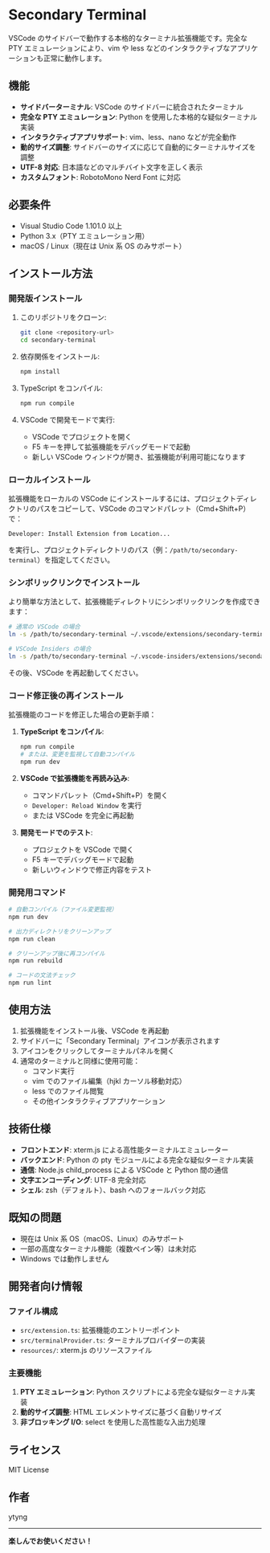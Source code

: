 # Secondary Terminal

VSCode のサイドバーで動作する本格的なターミナル拡張機能です。完全な PTY エミュレーションにより、vim や less などのインタラクティブなアプリケーションも正常に動作します。

## 機能

- **サイドバーターミナル**: VSCode のサイドバーに統合されたターミナル
- **完全な PTY エミュレーション**: Python を使用した本格的な疑似ターミナル実装
- **インタラクティブアプリサポート**: vim、less、nano などが完全動作
- **動的サイズ調整**: サイドバーのサイズに応じて自動的にターミナルサイズを調整
- **UTF-8 対応**: 日本語などのマルチバイト文字を正しく表示
- **カスタムフォント**: RobotoMono Nerd Font に対応

## 必要条件

- Visual Studio Code 1.101.0 以上
- Python 3.x（PTY エミュレーション用）
- macOS / Linux（現在は Unix 系 OS のみサポート）

## インストール方法

### 開発版インストール

1. このリポジトリをクローン:
   ```bash
   git clone <repository-url>
   cd secondary-terminal
   ```

2. 依存関係をインストール:
   ```bash
   npm install
   ```

3. TypeScript をコンパイル:
   ```bash
   npm run compile
   ```

4. VSCode で開発モードで実行:
   - VSCode でプロジェクトを開く
   - F5 キーを押して拡張機能をデバッグモードで起動
   - 新しい VSCode ウィンドウが開き、拡張機能が利用可能になります

### ローカルインストール

拡張機能をローカルの VSCode にインストールするには、プロジェクトディレクトリのパスをコピーして、VSCode のコマンドパレット（Cmd+Shift+P）で：

```
Developer: Install Extension from Location...
```

を実行し、プロジェクトディレクトリのパス（例：`/path/to/secondary-terminal`）を指定してください。

### シンボリックリンクでインストール

より簡単な方法として、拡張機能ディレクトリにシンボリックリンクを作成できます：

```bash
# 通常の VSCode の場合
ln -s /path/to/secondary-terminal ~/.vscode/extensions/secondary-terminal

# VSCode Insiders の場合
ln -s /path/to/secondary-terminal ~/.vscode-insiders/extensions/secondary-terminal
```

その後、VSCode を再起動してください。

### コード修正後の再インストール

拡張機能のコードを修正した場合の更新手順：

1. **TypeScript をコンパイル**:
   ```bash
   npm run compile
   # または、変更を監視して自動コンパイル
   npm run dev
   ```

2. **VSCode で拡張機能を再読み込み**:
   - コマンドパレット（Cmd+Shift+P）を開く
   - `Developer: Reload Window` を実行
   - または VSCode を完全に再起動

3. **開発モードでのテスト**:
   - プロジェクトを VSCode で開く
   - F5 キーでデバッグモードで起動
   - 新しいウィンドウで修正内容をテスト

### 開発用コマンド

```bash
# 自動コンパイル（ファイル変更監視）
npm run dev

# 出力ディレクトリをクリーンアップ
npm run clean

# クリーンアップ後に再コンパイル
npm run rebuild

# コードの文法チェック
npm run lint
```

## 使用方法

1. 拡張機能をインストール後、VSCode を再起動
2. サイドバーに「Secondary Terminal」アイコンが表示されます
3. アイコンをクリックしてターミナルパネルを開く
4. 通常のターミナルと同様に使用可能：
   - コマンド実行
   - vim でのファイル編集（hjkl カーソル移動対応）
   - less でのファイル閲覧
   - その他インタラクティブアプリケーション

## 技術仕様

- **フロントエンド**: xterm.js による高性能ターミナルエミュレーター
- **バックエンド**: Python の pty モジュールによる完全な疑似ターミナル実装
- **通信**: Node.js child_process による VSCode と Python 間の通信
- **文字エンコーディング**: UTF-8 完全対応
- **シェル**: zsh（デフォルト）、bash へのフォールバック対応

## 既知の問題

- 現在は Unix 系 OS（macOS、Linux）のみサポート
- 一部の高度なターミナル機能（複数ペイン等）は未対応
- Windows では動作しません

## 開発者向け情報

### ファイル構成

- `src/extension.ts`: 拡張機能のエントリーポイント
- `src/terminalProvider.ts`: ターミナルプロバイダーの実装
- `resources/`: xterm.js のリソースファイル

### 主要機能

1. **PTY エミュレーション**: Python スクリプトによる完全な疑似ターミナル実装
2. **動的サイズ調整**: HTML エレメントサイズに基づく自動リサイズ
3. **非ブロッキング I/O**: select を使用した高性能な入出力処理

## ライセンス

MIT License

## 作者

ytyng

---

**楽しんでお使いください！**
